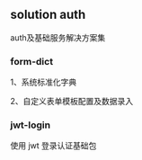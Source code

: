 


## solution auth
 auth及基础服务解决方案集


### form-dict

1、系统标准化字典

2、自定义表单模板配置及数据录入

### jwt-login
使用 jwt 登录认证基础包


